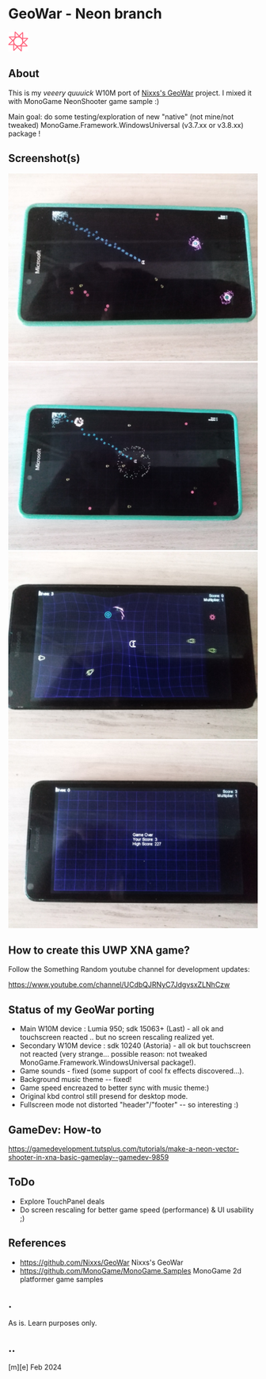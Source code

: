 # GeoWar - Neon branch
![](Images/logo.png)

## About
This is my *veeery quuuick* W10M port of [Nixxs's GeoWar](https://github.com/Nixxs/GeoWar) project. 
I mixed it with MonoGame NeonShooter game sample :)

Main goal: do some testing/exploration of new "native" (not mine/not tweaked) MonoGame.Framework.WindowsUniversal (v3.7.xx or v3.8.xx) package !

## Screenshot(s) 
![](Images/shot01.png)
![](Images/shot02.png)
![](Images/shot03.png)
![](Images/shot04.png)

## How to create this UWP XNA game?
Follow the Something Random youtube channel for development updates: 

https://www.youtube.com/channel/UCdbQJRNyC7JdgvsxZLNhCzw

## Status of my GeoWar porting
- Main W10M device : Lumia 950; sdk 15063+ (Last) - all ok and touchscreen reacted .. but no screen rescaling realized yet.
- Secondary W10M device : sdk 10240 (Astoria) - all ok but touchscreen not reacted (very strange... possible reason: not tweaked MonoGame.Framework.WindowsUniversal package!).
- Game sounds - fixed (some support of cool fx effects discovered...).
- Background music theme -- fixed!
- Game speed encreazed to better sync with music theme:)
- Original kbd control still presend for desktop mode. 
- Fullscreen mode not distorted "header"/"footer" -- so interesting :)

## GameDev: How-to
https://gamedevelopment.tutsplus.com/tutorials/make-a-neon-vector-shooter-in-xna-basic-gameplay--gamedev-9859

## ToDo
- Explore TouchPanel deals
- Do screen rescaling for better game speed (performance) & UI usability ;)

## References
- https://github.com/Nixxs/GeoWar Nixxs's GeoWar
- https://github.com/MonoGame/MonoGame.Samples MonoGame 2d platformer game samples 


## .
As is. Learn purposes only.

## ..
[m][e] Feb 2024
